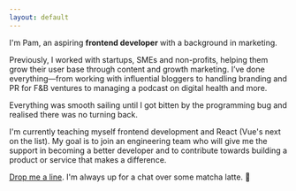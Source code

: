 ```yaml
---
layout: default
---
```


I'm Pam, an aspiring **frontend developer** with a background in marketing.

Previously, I worked with startups, SMEs and non-profits, helping them grow their user base through content and growth marketing. I’ve done everything—from working with influential bloggers to handling branding and PR for F&B ventures to managing a podcast on digital health and more.

Everything was smooth sailing until I got bitten by the programming bug and realised there was no turning back.

I'm currently teaching myself frontend development and React (Vue's next on the list). My goal is to join an engineering team who will give me the support in becoming a better developer and to contribute towards building a product or service that makes a difference.

<a href='mailto:pam.desilva@gmail.com'>Drop me a line</a>. I'm always up for a chat over some matcha latte. 🍵

